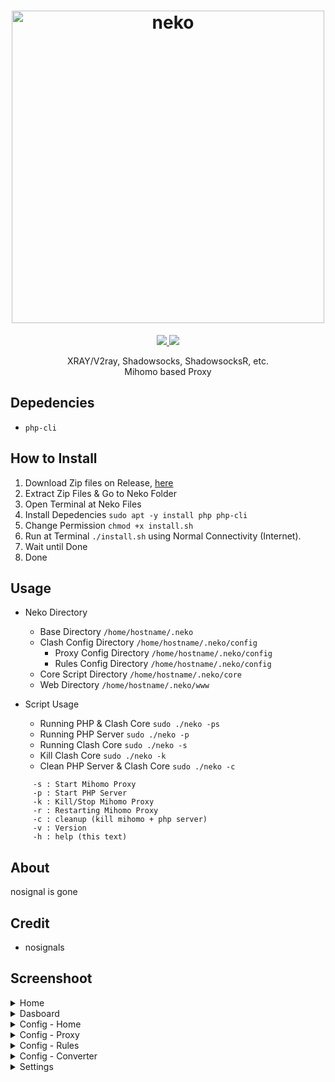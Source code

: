 <h1 align="center">
  <img src="https://raw.githubusercontent.com/nosignals/neko/main/img/neko.png" alt="neko" width="500">
</h1>

<p align="center">
	<a target="_blank" href="#">
   <img src="https://img.shields.io/github/v/release/nosignals/neko?label=Neko%20%7C%20Build&color=yellow">
 </a>
	<a target="_blank" href="#">
   <img src="https://img.shields.io/github/downloads/nosignals/neko/total?label=Total%20Downloader&labelColor=blue">
 </a>
</p>

<p align="center">
  XRAY/V2ray, Shadowsocks, ShadowsocksR, etc.</br>
  Mihomo based Proxy
</p>

Depedencies
---
  - ` php-cli `

How to Install
---
1. Download Zip files on Release, [here](https://github.com/nosignals/neko/releases)
2. Extract Zip Files & Go to Neko Folder
3. Open Terminal at Neko Files
4. Install Depedencies ` sudo apt -y install php php-cli `
5. Change Permission ` chmod +x install.sh `
6. Run at Terminal ` ./install.sh ` using Normal Connectivity (Internet).
7. Wait until Done
8. Done

Usage
---
* Neko Directory
  * Base Directory ` /home/hostname/.neko `
  * Clash Config Directory ` /home/hostname/.neko/config `
    * Proxy Config Directory ` /home/hostname/.neko/config `
    * Rules Config Directory ` /home/hostname/.neko/config `
  * Core Script Directory ` /home/hostname/.neko/core `
  * Web Directory ` /home/hostname/.neko/www `
    
 * Script Usage
   * Running PHP & Clash Core ` sudo ./neko -ps `
   * Running PHP Server ` sudo ./neko -p `
   * Running Clash Core ` sudo ./neko -s `
   * Kill Clash Core ` sudo ./neko -k `
   * Clean PHP Server & Clash Core ` sudo ./neko -c `
 ```
      -s : Start Mihomo Proxy
      -p : Start PHP Server
      -k : Kill/Stop Mihomo Proxy
      -r : Restarting Mihomo Proxy
      -c : cleanup (kill mihomo + php server)
      -v : Version
      -h : help (this text)
 ```
About
---
nosignal is gone

Credit
---
- nosignals

Screenshoot
---
<details><summary>Home</summary>
 <p>
  <img src="https://raw.githubusercontent.com/nosignals/neko/main/img/home.png" alt="home">
 </p>
</details>

<details><summary>Dasboard</summary>
 <p>
  <img src="https://raw.githubusercontent.com/nosignals/neko/main/img/dashboard.png" alt="dash">
 </p>
</details>

<details><summary>Config - Home</summary>
  <img src="https://raw.githubusercontent.com/nosignals/neko/main/img/config.png" alt="cfg">
</details>
<details><summary>Config - Proxy</summary>
  <img src="https://raw.githubusercontent.com/nosignals/neko/main/img/config-proxy.png" alt="proxy">
</details>
<details><summary>Config - Rules</summary>
  <img src="https://raw.githubusercontent.com/nosignals/neko/main/img/config-rules.png" alt="rules">
</details>
<details><summary>Config - Converter</summary>
  <img src="https://raw.githubusercontent.com/nosignals/neko/main/img/config-converter.png" alt="conv">
</details>

<details><summary>Settings</summary>
  <img src="https://raw.githubusercontent.com/nosignals/neko/main/img/setting.png" alt="setting">
</details>
